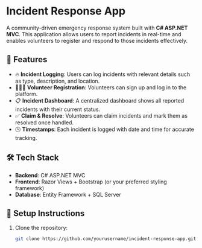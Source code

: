 # Incident Response App

A community-driven emergency response system built with **C# ASP.NET MVC**. This application allows users to report incidents in real-time and enables volunteers to register and respond to those incidents effectively.

## 🚀 Features

- 🔥 **Incident Logging**: Users can log incidents with relevant details such as type, description, and location.
- 🧑‍🤝‍🧑 **Volunteer Registration**: Volunteers can sign up and log in to the platform.
- 📋 **Incident Dashboard**: A centralized dashboard shows all reported incidents with their current status.
- ✅ **Claim & Resolve**: Volunteers can claim incidents and mark them as resolved once handled.
- 🕓 **Timestamps**: Each incident is logged with date and time for accurate tracking.

## 🛠️ Tech Stack

- **Backend**: C# ASP.NET MVC
- **Frontend**: Razor Views + Bootstrap (or your preferred styling framework)
- **Database**: Entity Framework + SQL Server

## 🧪 Setup Instructions

1. Clone the repository:
   ```bash
   git clone https://github.com/yourusername/incident-response-app.git

